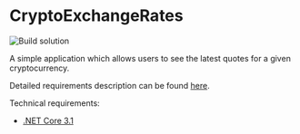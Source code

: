 # CryptoExchangeRates

![Build solution](https://github.com/rmilovic90/crypto-exchange-rates/workflows/Build%20solution/badge.svg)

A simple application which allows users to see the latest quotes for a
given cryptocurrency.

Detailed requirements description can be found [here](Description.md).

Technical requirements:
 * [.NET Core 3.1](https://dotnet.microsoft.com/download/dotnet-core/3.1)